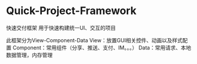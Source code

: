 # Quick-Project-Framework
快速交付框架
		用于快速构建统一UI、交互的项目


此框架分为View-Component-Data
		View：放置GUI相关控件、动画以及样式配置
		Component：常用组件（分享、推送、支付、IM。。。）
		Data：常用请求、本地数据管理，内存管理
